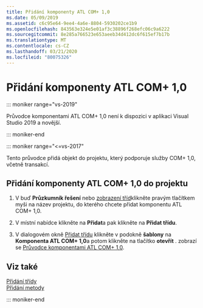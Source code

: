 ```yaml
---
title: Přidání komponenty ATL COM+ 1,0
ms.date: 05/09/2019
ms.assetid: c6c95e64-9ee4-4a6e-8804-5930202ce1b9
ms.openlocfilehash: 843563e324e5e01af3c38896f268efc06c9a6222
ms.sourcegitcommit: 8e285a766523e653aeeb34d412dc6f615ef7b17b
ms.translationtype: MT
ms.contentlocale: cs-CZ
ms.lasthandoff: 03/21/2020
ms.locfileid: "80075326"
---
```

# <a name="adding-an-atl-com-10-component"></a>Přidání komponenty ATL COM+ 1,0

::: moniker range="vs-2019"

Průvodce komponentami ATL COM+ 1,0 není k dispozici v aplikaci Visual Studio 2019 a novější.

::: moniker-end

::: moniker range="<=vs-2017"

Tento průvodce přidá objekt do projektu, který podporuje služby COM+ 1,0, včetně transakcí.

## <a name="to-add-an-atl-com-10-component-to-your-project"></a>Přidání komponenty ATL COM+ 1,0 do projektu

1. V buď **Průzkumník řešení** nebo [zobrazení tříd](/visualstudio/ide/viewing-the-structure-of-code)klikněte pravým tlačítkem myši na název projektu, do kterého chcete přidat komponentu ATL COM+ 1,0.

1. V místní nabídce klikněte na **Přidat**a pak klikněte na **Přidat třídu**.

1. V dialogovém okně [Přidat třídu](../../ide/add-class-dialog-box.md) klikněte v podokně **šablony** na **Komponenta ATL COM+ 1,0**a potom klikněte na tlačítko **otevřít** . zobrazí se [Průvodce komponentami ATL COM+ 1,0](../../atl/reference/atl-com-plus-1-0-component-wizard.md).

## <a name="see-also"></a>Viz také

[Přidání třídy](../../ide/adding-a-class-visual-cpp.md)<br/>
[Přidání metody](../../ide/adding-a-method-visual-cpp.md)

::: moniker-end
